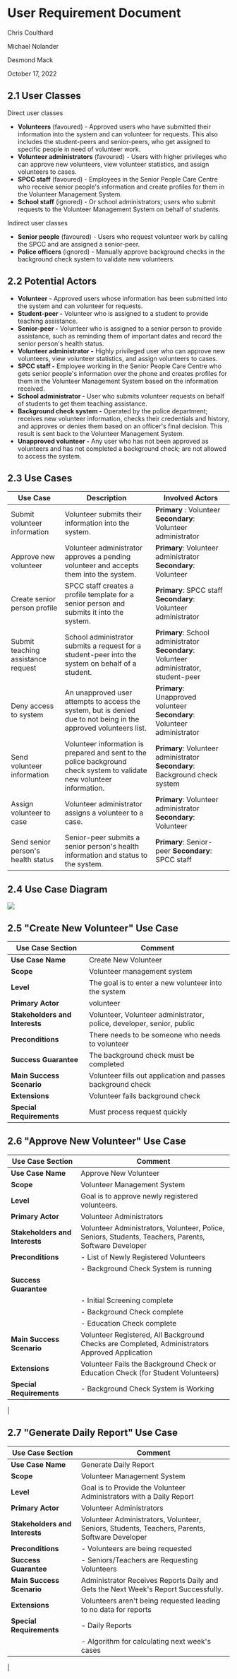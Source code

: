 # User Requirement Document

Chris Coulthard

Michael Nolander

Desmond Mack

October 17, 2022

## 2.1 User Classes

Direct user classes

- **Volunteers** (favoured) - Approved users who have submitted their information into the system and can volunteer for requests. This also includes the student-peers and senior-peers, who get assigned to specific people in need of volunteer work.
- **Volunteer administrators** (favoured) - Users with higher privileges who can approve new volunteers, view volunteer statistics, and assign volunteers to cases.
- **SPCC staff** (favoured) - Employees in the Senior People Care Centre who receive senior people's information and create profiles for them in the Volunteer Management System.
- **School staff** (ignored) - Or school administrators; users who submit requests to the Volunteer Management System on behalf of students.

Indirect user classes

- **Senior people** (favoured) - Users who request volunteer work by calling the SPCC and are assigned a senior-peer.
- **Police officers** (ignored) - Manually approve background checks in the background check system to validate new volunteers.

## 2.2 Potential Actors

- **Volunteer** - Approved users whose information has been submitted into the system and can volunteer for requests.
- **Student-peer -** Volunteer who is assigned to a student to provide teaching assistance.
- **Senior-peer -** Volunteer who is assigned to a senior person to provide assistance, such as reminding them of important dates and record the senior person's health status.
- **Volunteer administrator -** Highly privileged user who can approve new volunteers, view volunteer statistics, and assign volunteers to cases.
- **SPCC staff -** Employee working in the Senior People Care Centre who gets senior people's information over the phone and creates profiles for them in the Volunteer Management System based on the information received.
- **School administrator -** User who submits volunteer requests on behalf of students to get them teaching assistance.
- **Background check system -** Operated by the police department; receives new volunteer information, checks their credentials and history, and approves or denies them based on an officer's final decision. This result is sent back to the Volunteer Management System.
- **Unapproved volunteer -** Any user who has not been approved as volunteers and has not completed a background check; are not allowed to access the system.

## 2.3 Use Cases

| **Use Case** | **Description** | **Involved Actors** |
| --- | --- | --- |
| Submit volunteer information | Volunteer submits their information into the system. | **Primary** : Volunteer **Secondary**: Volunteer administrator |
| Approve new volunteer | Volunteer administrator approves a pending volunteer and accepts them into the system. | **Primary**: Volunteer administrator **Secondary**: Volunteer |
| Create senior person profile | SPCC staff creates a profile template for a senior person and submits it into the system. | **Primary**: SPCC staff **Secondary**: Volunteer administrator |
| Submit teaching assistance request | School administrator submits a request for a student-peer into the system on behalf of a student. | **Primary**: School administrator **Secondary**: Volunteer administrator, student-peer |
| Deny access to system | An unapproved user attempts to access the system, but is denied due to not being in the approved volunteers list. | **Primary**: Unapproved volunteer **Secondary**: Volunteer administrator |
| Send volunteer information | Volunteer information is prepared and sent to the police background check system to validate new volunteer information. | **Primary**: Volunteer administrator **Secondary**: Background check system |
| Assign volunteer to case | Volunteer administrator assigns a volunteer to a case. | **Primary**: Volunteer administrator **Secondary**: Volunteer |
| Send senior person's health status | Senior-peer submits a senior person's health information and status to the system. | **Primary**: Senior-peer **Secondary**: SPCC staff |

## 2.4 Use Case Diagram

![](RackMultipart20221202-1-a5o7d3_html_8453125a006d6095.png)

## 2.5 "Create New Volunteer" Use Case

| **Use Case Section** | **Comment** |
| --- | --- |
| **Use Case Name** | Create New Volunteer |
| **Scope** | Volunteer management system |
| **Level** | The goal is to enter a new volunteer into the system |
| **Primary Actor** | volunteer |
| **Stakeholders and Interests** | Volunteer, Volunteer administrator, police, developer, senior, public |
| **Preconditions** | There needs to be someone who needs to volunteer |
| **Success Guarantee** | The background check must be completed |
| **Main Success Scenario** | Volunteer fills out application and passes background check |
| **Extensions** | Volunteer fails background check |
| **Special Requirements** | Must process request quickly |

## 2.6 "Approve New Volunteer" Use Case

| **Use Case Section** | **Comment** |
| --- | --- |
| **Use Case Name** | Approve New Volunteer |
| **Scope** | Volunteer Management System |
| **Level** | Goal is to approve newly registered volunteers. |
| **Primary Actor** | Volunteer Administrators |
| **Stakeholders and Interests** | Volunteer Administrators, Volunteer, Police, Seniors, Students, Teachers, Parents, Software Developer |
| **Preconditions** | - List of Newly Registered Volunteers 
||- Background Check System is running |
| **Success Guarantee** |
||- Initial Screening complete
||- Background Check complete
||- Education Check complete
| **Main Success Scenario** | Volunteer Registered, All Background Checks are Completed, Administrators Approved Application |
| **Extensions** | Volunteer Fails the Background Check or Education Check (for Student Volunteers) |
| **Special Requirements** | - Background Check System is Working
 |

## 2.7 "Generate Daily Report" Use Case

| **Use Case Section** | **Comment** |
| --- | --- |
| **Use Case Name** | Generate Daily Report |
| **Scope** | Volunteer Management System |
| **Level** | Goal is to Provide the Volunteer Administrators with a Daily Report |
| **Primary Actor** | Volunteer Administrators |
| **Stakeholders and Interests** | Volunteer Administrators, Volunteer, Seniors, Students, Teachers, Parents, Software Developer |
| **Preconditions** | - Volunteers are being requested
| **Success Guarantee** | - Seniors/Teachers are Requesting Volunteers
| **Main Success Scenario** | Administrator Receives Reports Daily and Gets the Next Week's Report Successfully. |
| **Extensions** | Volunteers aren't being requested leading to no data for reports |
| **Special Requirements** | - Daily Reports
||- Algorithm for calculating next week's cases
 |
